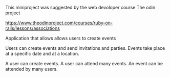 This miniproject was suggested by the web devoloper course The odin project

https://www.theodinproject.com/courses/ruby-on-rails/lessons/associations

Application that allows allows users to create events 

Users can create events and send invitations and parties. Events take place at a specific date and at a location.

A user can create events. A user can attend many events. An event can be attended by many users. 